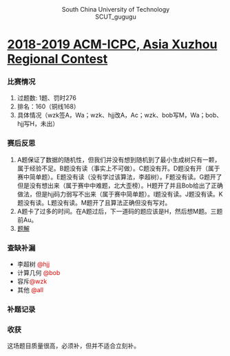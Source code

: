 <center> South China University of Technology </center> 
<center> SCUT_gugugu </center>

# [2018-2019 ACM-ICPC, Asia Xuzhou Regional Contest](http://codeforces.com/gym/102012)

### 比赛情况

1. 过题数: 1题、罚时276
2. 排名：160（铜线168）
3. 具体情况（wzk签A，Wa；wzk、hjj改A，Ac；wzk、bob写M，Wa；bob、hjj写H，未出）

### 赛后反思

1. A题保证了数据的随机性，但我们并没有想到随机到了最小生成树只有一颗，属于经验不足。B题没有读（事实上不可做）。C题没有开。D题没有开（属于赛中简单题）。E题没有读（没有学过该算法，李超树）。F题没有读。G题开了但是没有想出来（属于赛中中难题，北大歪榜）。H题开了并且Bob给出了正确做法，但是hjj码力弱写不出来（属于赛中简单题）。I题没有读。J题没有读。K题没有读。L题没有读。M题开了且算法正确但没有写对。
2. A题卡了过多的时间。在A题过后，下一道码的题应该是H，然后想M题。三题前Au。
3. [题解](https://blog.csdn.net/wxh010910/article/details/84950709)

### 查缺补漏

+ 李超树 <font color="#dd0000">@hjj</font>
+ 计算几何 <font color="#dd0000">@bob</font>
+ 容斥<font color="#dd0000">@wzk </font>
+ 其他 <font color="#dd0000">@all </font>

### 补题记录

### 收获

这场题目质量很高，必须补，但并不适合立刻补。